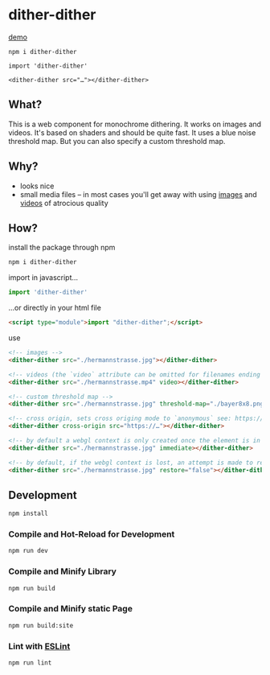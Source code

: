 # dither-dither

[demo](https://fidelthomet.github.io/dither-dither/)

`npm i dither-dither`

`import 'dither-dither'`

`<dither-dither src="…"></dither-dither>`

## What?
This is a web component for monochrome dithering. It works on images and videos. It's based on shaders and should be quite fast. It uses a blue noise threshold map. But you can also specify a custom threshold map.

## Why?
- looks nice
- small media files – in most cases you'll get away with using [images](https://github.com/fidelthomet/dither-dither/blob/main/public/hermannstrasse.jpg) and [videos](https://github.com/fidelthomet/dither-dither/blob/main/public/hermannstrasse.mp4) of atrocious quality

## How?
install the package through npm
```sh
npm i dither-dither
```

import in javascript…
```js
import 'dither-dither'
```
…or directly in your html file
```html
<script type="module">import "dither-dither";</script>
```

use
```html
<!-- images -->
<dither-dither src="./hermannstrasse.jpg"></dither-dither>

<!-- videos (the `video` attribute can be omitted for filenames ending in .mp4, .webm, .ogg) -->
<dither-dither src="./hermannstrasse.mp4" video></dither-dither>

<!-- custom threshold map -->
<dither-dither src="./hermannstrasse.jpg" threshold-map="./bayer8x8.png"></dither-dither>

<!-- cross origin, sets cross origing mode to `anonymous` see: https://developer.mozilla.org/en-US/docs/Web/API/HTMLMediaElement/crossOrigin -->
<dither-dither cross-origin src="https://…"></dither-dither>

<!-- by default a webgl context is only created once the element is in the viewport. to disable that behaviour set the `immediate` attribute -->
<dither-dither src="./hermannstrasse.jpg" immediate></dither-dither>

<!-- by default, if the webgl context is lost, an attempt is made to restore the context immediately if in current viewport or once it enters the viewport, set `restore` to `false` to disable this behaviour -->
<dither-dither src="./hermannstrasse.jpg" restore="false"></dither-dither>
```


## Development

```sh
npm install
```

### Compile and Hot-Reload for Development

```sh
npm run dev
```

### Compile and Minify Library

```sh
npm run build
```

### Compile and Minify static Page

```sh
npm run build:site
```

### Lint with [ESLint](https://eslint.org/)

```sh
npm run lint
```

